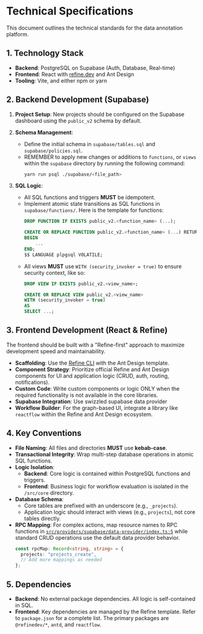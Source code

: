 # Technical Specifications

This document outlines the technical standards for the data annotation platform.

## 1. Technology Stack

- **Backend**: PostgreSQL on Supabase (Auth, Database, Real-time)
- **Frontend**: React with [refine.dev](https://refine.dev/) and Ant Design
- **Tooling**: Vite, and either npm or yarn

## 2. Backend Development (Supabase)

1.  **Project Setup**: New projects should be configured on the Supabase dashboard using the `public_v2` schema by default.

2.  **Schema Management**:
    - Define the initial schema in `supabase/tables.sql` and `supabase/policies.sql`.
    - REMEMBER to apply new changes or additions to `functions`, or `views` within the `supabase` directory by running the following command:
      ```bash
      yarn run psql ./supabase/<file_path>
      ```

3.  **SQL Logic**:
    - All SQL functions and triggers **MUST** be idempotent.
    - Implement atomic state transitions as SQL functions in `supabase/functions/`. Here is the template for functions:
      ```sql
      DROP FUNCTION IF EXISTS public_v2.<function_name> (...);

      CREATE OR REPLACE FUNCTION public_v2.<function_name> (...) RETURNS ... AS $$
      BEGIN
          ...
      END;
      $$ LANGUAGE plpgsql VOLATILE;
      ```
    - All views **MUST** use `WITH (security_invoker = true)` to ensure security context, like so:
      ```sql
      DROP VIEW IF EXISTS public_v2.<view_name>;

      CREATE OR REPLACE VIEW public_v2.<view_name>
      WITH (security_invoker = true)
      AS
      SELECT ...;
      ```

## 3. Frontend Development (React & Refine)

The frontend should be built with a "Refine-first" approach to maximize development speed and maintainability.

- **Scaffolding**: Use the [Refine CLI](https://refine.dev/docs/packages/documentation/cli/) with the Ant Design template.
- **Component Strategy**: Prioritize official Refine and Ant Design components for UI and application logic (CRUD, auth, routing, notifications).
- **Custom Code**: Write custom components or logic ONLY when the required functionality is not available in the core libraries.
- **Supabase Integration**: Use swizzled supabase data provider 
- **Workflow Builder**: For the graph-based UI, integrate a library like `reactflow` within the Refine and Ant Design ecosystem.

## 4. Key Conventions

- **File Naming**: All files and directories **MUST** use **kebab-case**.
- **Transactional Integrity**: Wrap multi-step database operations in atomic SQL functions.
- **Logic Isolation**:
    - **Backend**: Core logic is contained within PostgreSQL functions and triggers.
    - **Frontend**: Business logic for workflow evaluation is isolated in the `/src/core` directory.
- **Database Schema**:
    - Core tables are prefixed with an underscore (e.g., `_projects`).
    - Application logic should interact with views (e.g., `projects`), not core tables directly.
- **RPC Mapping**: For complex actions, map resource names to RPC functions in [`src/providers/supabase/data-provider/index.ts:5`](src/providers/supabase/data-provider/index.ts:5) while standard CRUD operations use the default data provider behavior.
  ```typescript
  const rpcMap: Record<string, string> = {
    projects: "projects_create",
    // Add more mappings as needed
  };
  ```

## 5. Dependencies

- **Backend**: No external package dependencies. All logic is self-contained in SQL.
- **Frontend**: Key dependencies are managed by the Refine template. Refer to `package.json` for a complete list. The primary packages are `@refinedev/*`, `antd`, and `reactflow`.

